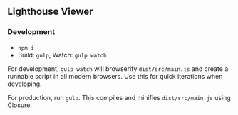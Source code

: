 ## Lighthouse Viewer

### Development

* `npm i`
*  Build: `gulp`, Watch: `gulp watch`

For development, `gulp watch` will browserify `dist/src/main.js` and create a
runnable script in all modern browsers. Use this for quick iterations when developing.

For production, run `gulp`. This compiles and minifies `dist/src/main.js` using Closure.